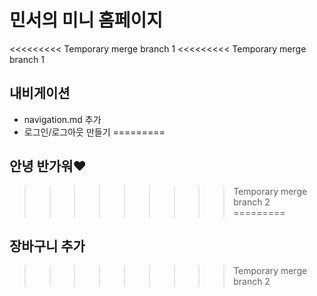# 민서의 미니 홈페이지

<<<<<<<<< Temporary merge branch 1
<<<<<<<<< Temporary merge branch 1
## 내비게이션
- navigation.md 추가
- 로그인/로그아웃 만들기
=========
## 안녕 반가워❤️
>>>>>>>>> Temporary merge branch 2
=========
## 장바구니 추가
>>>>>>>>> Temporary merge branch 2
